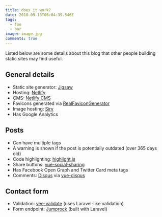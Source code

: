 ```yaml
---
title: does it work?
date: 2018-09-13T06:04:39.546Z
tags:
  - foo
  - bar
image: image.jpg
comments: true
---
```

Listed below are some details about this blog that other people building static sites may find useful.

## General details

- Static site generator: [Jigsaw](http://jigsaw.tighten.co)
- Hosting: [Netlify](https://www.netlify.com)
- CMS: [Netlify CMS](https://www.netlifycms.org)
- Favicons generated via [RealFaviconGenerator](https://realfavicongenerator.net)
- Image hosting: [Sirv](https://sirv.com)
- Has Google Analytics

## Posts

- Can have multiple tags
- A warning is shown if the post is potentially outdated (over 365 days old)
- Code highlighting: [highlight.js](https://github.com/highlightjs/highlight.js)
- Share buttons: [vue-social-sharing](https://github.com/nicolasbeauvais/vue-social-sharing)
- Has Facebook Open Graph and Twitter Card meta tags
- Comments: [Disqus](https://disqus.com) via [vue-disqus](https://github.com/ktquez/vue-disqus)

## Contact form

- Validation: [vee-validate](https://github.com/baianat/vee-validate) (uses Laravel-like validation)
- Form endpoint: [Jumprock](https://jumprock.co) (built with Laravel)
